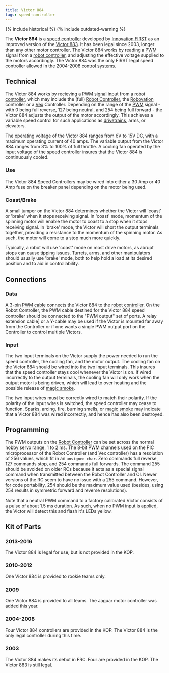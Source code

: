 ```yaml
---
title: Victor 884
tags: speed-controller
---
```


{% include historical %}
{% include outdated-warning %}

The **Victor 884** is a [speed controller](speed-controller) developed by [Innovation FIRST](innovationfirst) as an improved version of the [Victor
883](victor-883). It has been legal since 2003, longer than any other motor controller. The Victor 884 works by reading a
[PWM](pwm) signal from a [robot
controller](robot-controller), and adjusting
the effective voltage supplied to the motors accordingly. The Victor 884 was
the only FIRST legal speed controller allowed in the
2004-2008 [control
systems](control-system).


## Technical

The Victor 884 works by recieving a [PWM
signal](pwm-signal) input from a [robot
controller](robot-controller), which may
include the (full) [Robot Controller](robot-controller), the [Robovation](robovation)
controller or a [Vex](vex) Controller. Depending on the
range of the [PWM](pwm) signal - with 0 being full reverse,
127 being neutral, and 254 being full forward - the Victor 884 adjusts the
output of the motor accordingly. This achieves a variable speed control for
such applications as [drivetrains](drive-trains),
arms, or elevators.

The operating voltage of the Victor 884 ranges from 6V to 15V DC, with a
maximum operating current of 40 amps. The variable output from the Victor 884
ranges from 3% to 100% of full throttle. A cooling fan operated by the input
voltage of the speed controller insures that the Victor 884 is continuously
cooled.


### Use

The Victor 884 Speed Controllers may be wired into either a 30 Amp or 40 Amp fuse on the breaker
panel depending on the motor being used.


### Coast/Brake

A small jumper on the Victor 884 determines whether the Victor will 'coast' or
'brake' when it stops receiving signal. In 'coast' mode, momentum of the
spinning motor will enable the motor to coast to a stop when it stops
receiving signal. In 'brake' mode, the Victor will short the output terminals
together, providing a resistance to the momentum of the spinning motor. As
such, the motor will come to a stop much more quickly.

Typically, a robot will use 'coast' mode on most drive motors, as abrupt stops
can cause tipping issues. Turrets, arms, and other manipulators should usually
use 'brake' mode, both to help hold a load at its desired position and to aid
in controllability.


## Connections


### Data

A 3-pin [PWM cable](pwm_cable) connects the Victor 884 to the [robot
controller](robot-controller). On the Robot Controller, the PWM cable destined
for the Victor 884 speed controller should be connected to the "PWM output" set
of ports. A relay extension cable] or a Y-cable may be used if the Victor is
mounted far away from the Controller or if one wants a single PWM output port on
the Controller to control multiple Victors.


### Input

The two input terminals on the Victor supply the
power needed to run the speed controller, the cooling fan, and the motor
output. The cooling fan on the Victor 884 should be wired into the two input
terminals. This insures that the speed controller stays cool whenever the
Victor is on. If wired incorrectly to the output terminals, the cooling fan
will only work when the output motor is being driven, which will lead to over
heating and the possible release of [magic smoke](magic-smoke).

The two input wires must be correctly wired to match their polarity. If the
polarity of the input wires is switched, the speed controller may cease to
function. Sparks, arcing, fire, burning smells, or [magic smoke](magic-smoke)
may indicate that a Victor 884 was wired incorrectly, and hence has also been
destroyed.


## Programming

The PWM outputs on
the [Robot Controller](robot-controller) can be
set across the normal hobby servo range, 1 to 2 ms. The 8-bit PWM channels
used on the PIC microprocessor of the Robot Controller (and Vex controller)
has a resolution of 256 values, which fit in an `unsigned char`. Zero commands
full reverse, 127 commands stop, and 254 commands full forwards. The command
255 should be avoided on older RCs because it acts as a special signal command
when transmitted between the Robot Controller and OI. Newer versions of the RC
seem to have no issue with a 255 command. However, for code portability, 254
should be the maximum value used (besides, using 254 results in symmetric
forward and reverse resolutions).

Note that a neutral PWM command to a factory calibrated Victor consists of a
pulse of about 1.5 ms duration. As such, when no PWM input is applied, the
Victor will detect this and flash it's LEDs yellow.

## Kit of Parts

### 2013-2016

The Victor 884 is legal for use, but is not provided in the KOP.

### 2010-2012

One Victor 884 is provided to rookie teams only.

### 2009

One Victor 884 is provided to all teams. The Jaguar motor controller was added this year.

### 2004-2008

Four Victor 884 controllers are provided in the KOP. The Victor 884 is the only legal controller during this time.

### 2003

The Victor 884 makes its debut in FRC. Four are provided in the KOP. The Victor 883 is still legal.
